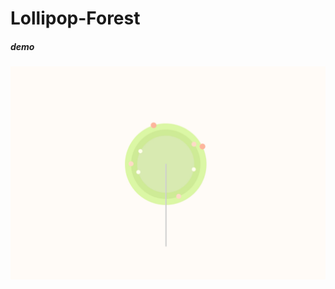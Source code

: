 # Lollipop-Forest
##### demo
![](https://github.com/CandylabS/Lollipop-Forest/blob/master/public/img/demo.png)
